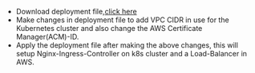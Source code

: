 * Download deployment file,[click here](https://kubernetes.github.io/ingress-nginx/deploy/#aws)
* Make changes in deployment file to add VPC CIDR in use for the Kubernetes cluster and also change the AWS Certificate Manager(ACM)-ID.
* Apply the deployment file after making the above changes, this will setup Nginx-Ingress-Controller on k8s cluster and a Load-Balancer in AWS.
